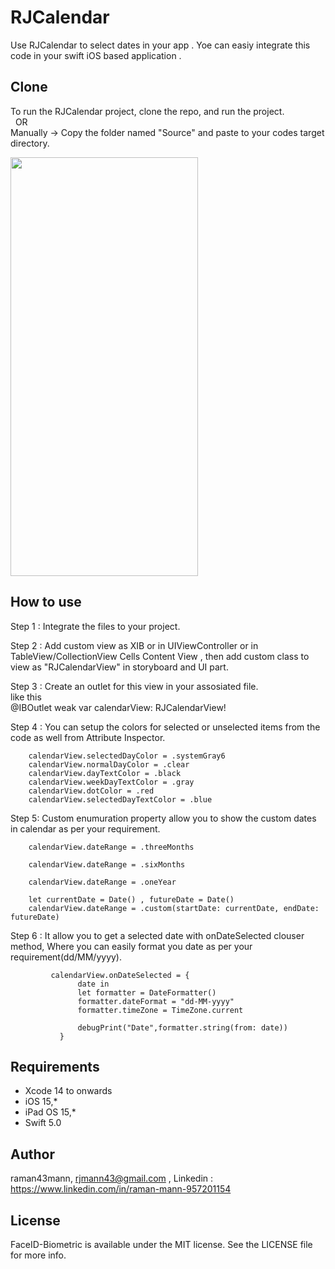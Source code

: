 # RJCalendar

Use RJCalendar to select dates in your app . Yoe can easiy integrate this code in your swift iOS based application  .

## Clone 
To run the RJCalendar project, clone the repo, and run the project.<br />
&nbsp;&nbsp;OR<br />
Manually -> Copy the folder named "Source" and paste to your codes target directory.

<img src = "https://github.com/raman43mann/RJCalendar/assets/154659783/5ae3d580-a38c-4bbe-844b-75d35cd4918a" width="300" height="670">

## How to use

Step 1 : Integrate the files to your project.

Step 2 : Add custom view as XIB or in UIViewController or in TableView/CollectionView Cells Content View , then add custom class to view as "RJCalendarView" in storyboard and UI part.

Step 3 : Create an outlet for this view in your assosiated file.<br />
like this<br />
@IBOutlet weak var calendarView: RJCalendarView!

Step 4 : You can setup the colors for selected or unselected items from the code as well from Attribute Inspector.

        calendarView.selectedDayColor = .systemGray6
        calendarView.normalDayColor = .clear
        calendarView.dayTextColor = .black
        calendarView.weekDayTextColor = .gray
        calendarView.dotColor = .red
        calendarView.selectedDayTextColor = .blue
        
Step 5: Custom enumuration property allow you to show the custom dates in calendar as per your requirement.

        calendarView.dateRange = .threeMonths

        calendarView.dateRange = .sixMonths

        calendarView.dateRange = .oneYear
        
        let currentDate = Date() , futureDate = Date()
        calendarView.dateRange = .custom(startDate: currentDate, endDate: futureDate)


Step 6 : It allow you to get a selected date with onDateSelected clouser method, Where you can easily format you date as per your requirement(dd/MM/yyyy).

             calendarView.onDateSelected = {
                   date in
                   let formatter = DateFormatter()
                   formatter.dateFormat = "dd-MM-yyyy"
                   formatter.timeZone = TimeZone.current
                   
                   debugPrint("Date",formatter.string(from: date))
               }



## Requirements
- Xcode 14 to onwards
- iOS 15,*
- iPad OS 15,*
- Swift 5.0 


## Author
raman43mann, rjmann43@gmail.com , Linkedin : https://www.linkedin.com/in/raman-mann-957201154

## License
FaceID-Biometric is available under the MIT license. See the LICENSE file for more info.
